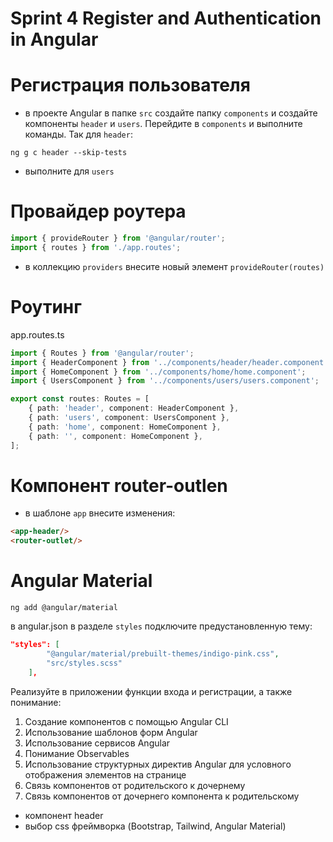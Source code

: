 # Sprint 4 Register and Authentication in Angular

# Регистрация пользователя

- в проекте Angular в папке ```src``` создайте папку ```components``` и создайте компоненты ```header``` и ```users```. Перейдите в ```components``` и выполните команды. Так для ```header```:

```
ng g c header --skip-tests
```
- выполните для ```users```


# Провайдер роутера

```ts
import { provideRouter } from '@angular/router';
import { routes } from './app.routes';
```

- в коллекцию ```providers``` внесите новый элемент ```provideRouter(routes)```

# Роутинг

app.routes.ts
```ts
import { Routes } from '@angular/router';
import { HeaderComponent } from '../components/header/header.component';
import { HomeComponent } from '../components/home/home.component';
import { UsersComponent } from '../components/users/users.component';

export const routes: Routes = [
    { path: 'header', component: HeaderComponent },
    { path: 'users', component: UsersComponent },
    { path: 'home', component: HomeComponent },
    { path: '', component: HomeComponent },
];
```

# Компонент router-outlen

- в шаблоне ``app`` внесите изменения:

```html
<app-header/>
<router-outlet/>
```

# Angular Material

```
ng add @angular/material
```

в angular.json в разделе ```styles``` подключите предустановленную тему:

```json
"styles": [
        "@angular/material/prebuilt-themes/indigo-pink.css",
        "src/styles.scss"
    ],
```




Реализуйте в приложении функции входа и регистрации, а также понимание:
1. Создание компонентов с помощью Angular CLI
2. Использование шаблонов форм Angular
3. Использование сервисов Angular
4. Понимание Observables
5. Использование структурных директив Angular для условного отображения элементов на странице
6. Связь компонентов от родительского к дочернему
7. Связь компонентов от дочернего компонента к родительскому

- компонент header
- выбор css фреймворка (Bootstrap, Tailwind, Angular Material)